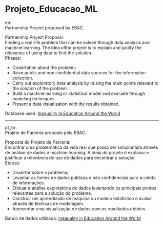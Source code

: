 # Projeto_Educacao_ML

en:<br>
Partnership Project proposed by EBAC.

Partnership Project Proposal:<br>
Finding a real-life problem that can be solved through data analysis and machine learning. The idea of ​​the project is to explain and justify the relevance of using data to find the solution.<br>
Phases:
- Dissertation about the problem;
- Raise public and non-confidential data sources for the
information collection.
- Carry out exploratory data analysis by raising the main
points relevant to the solution of the problem.
- Build a machine learning or statistical model and
evaluate through modeling techniques.
- Present a data visualization with the results
obtained.

Database used: [Inequality in Education Around the World](https://www.kaggle.com/datasets/iamsouravbanerjee/inequality-in-education-around-the-world)

-----------------------------------------------------------------------------------------------------------------------------------------------------

pt_br:<br>
Projeto de Parceria proposto pela EBAC.

Proposta do Projeto de Parceria:<br>
Encontrar uma problemática da vida real que possa ser solucionada através de análise de dados e machine learning. A ideia do projeto é explanar e justificar a relevância do uso de dados para encontrar a solução.<br>
Etapas:
- Dissertar sobre o problema;
- Levantar as fontes de dados públicas e não confidenciais para a
coleta de informações.
- Efetuar a análise exploratória de dados levantando os principais
pontos relevantes para a solução do problema.
- Construir um aprendizado de máquina ou modelo estatístico e
avaliar através de técnicas de modelagem.
- Apresentar uma visualização de dados com os resultados
obtidos.

Banco de dados utilizado: [Inequality in Education Around the World](https://www.kaggle.com/datasets/iamsouravbanerjee/inequality-in-education-around-the-world)
